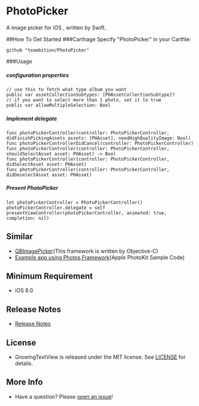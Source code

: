 # PhotoPicker
A image picker for iOS , written by Swift.


##How To Get Started
###Carthage
Specify "PhotoPicker" in your Cartfile:
```
github "teambition/PhotoPicker"
```

###Usage
##### configuration  properties
```
// use this to fetch what type album you want
public var assetCollectionSubtypes: [PHAssetCollectionSubtype]?
// if you want to select more than 1 photo, set it to true
public var allowMultipleSelection: Bool

```

#####  Implement delegate
```
func photoPickerController(controller: PhotoPickerController, didFinishPickingAssets assets: [PHAsset], needHighQualityImage: Bool)
func photoPickerControllerDidCancel(controller: PhotoPickerController)
func photoPickerController(controller: PhotoPickerController, shouldSelectAsset asset: PHAsset) -> Bool
func photoPickerController(controller: PhotoPickerController, didSelectAsset asset: PHAsset)
func photoPickerController(controller: PhotoPickerController, didDeselectAsset asset: PHAsset)
```

##### Present PhotoPicker
```
let photoPickerController = PhotoPickerController()
photoPickerController.delegate = self
presentViewController(photoPickerController, animated: true, completion: nil)
```

## Similar
- [QBImagePicker](https://github.com/questbeat/QBImagePicker)(This framework is written by Objective-C)
- [Example app using Photos Framework](https://developer.apple.com/library/ios/samplecode/UsingPhotosFramework/Introduction/Intro.html)(Apple PhotoKit Sample Code)

## Minimum Requirement
- iOS 8.0

## Release Notes
- [Release Notes](https://github.com/teambition/PhotoPicker/releases)

## License
- GrowingTextView is released under the MIT license. See [LICENSE](https://github.com/teambition/PhotoPicker/blob/master/LICENSE) for details.

## More Info
- Have a question? Please [open an issue](https://github.com/teambition/PhotoPicker/issues/new)!